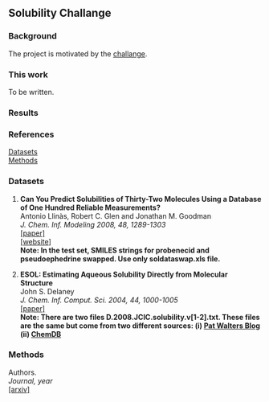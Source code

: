 ## Solubility Challange

### Background

The project is motivated by the [challange](https://pubs.acs.org/doi/10.1021/acs.jcim.9b00345). 


### This work
To be written.

### Results

### References

[Datasets](#datasets)    
[Methods](#methods)   

### Datasets

1. **Can You Predict Solubilities of Thirty-Two Molecules Using a Database of One Hundred Reliable Measurements?**     
Antonio Llinàs, Robert C. Glen and Jonathan M. Goodman    
*J. Chem. Inf. Modeling 2008, 48, 1289-1303*      
[[paper]](https://pubs.acs.org/doi/10.1021/ci800058v)     
[[website]](http://www-jmg.ch.cam.ac.uk/data/solubility/)     
**Note: In the test set, SMILES strings for probenecid and pseudoephedrine swapped. Use only soldataswap.xls file.**

2. **ESOL: Estimating Aqueous Solubility Directly from Molecular Structure**    
John S. Delaney           
*J. Chem. Inf. Comput. Sci. 2004, 44, 1000-1005*      
[[paper]](https://pubs.acs.org/doi/10.1021/ci034243x)    
**Note: There are two files D.2008.JCIC.solubility.v[1-2].txt. These files are the same but come from two 
different sources: (i) [Pat Walters Blog](https://github.com/PatWalters/solubility) (ii) [ChemDB](ftp://ftp.ics.uci.edu/pub/baldig/learning/Delaney/)**      


### Methods    
Authors.    
*Journal, year*    
[[arxiv]](https://)    

